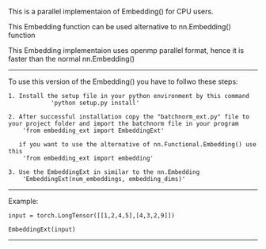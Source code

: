 
This is a parallel implementaion of Embedding() for CPU users.

This Embedding function can be used alternative to nn.Embedding() function

This Embedding implementaion uses openmp parallel format, hence it is faster than the normal nn.Embedding()

-------------------------------------------------------------------------------------------------------------------------------------------------
To use this version of the Embedding() you have to follwo these steps:

	1. Install the setup file in your python environment by this command
                'python setup.py install'

	2. After successful installation copy the "batchnorm_ext.py" file to your project folder and import the batchnorm file in your program
		'from embedding_ext import EmbeddingExt'

	   if you want to use the alternative of nn.Functional.Embedding() use this
		'from embedding_ext import embedding'

	3. Use the EmbeddingExt in similar to the nn.Embedding
		'EmbeddingExt(num_embeddings, embedding_dims)'

---------------------------------------------------------------------------------------------------------------------------------------------------

Example:

	input = torch.LongTensor([[1,2,4,5],[4,3,2,9]])
	
	EmbeddingExt(input)
	
------------------------------------------------------------------------------------------------
	
		
